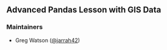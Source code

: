 ## Advanced Pandas Lesson with GIS Data

### Maintainers

- Greg Watson ([@jarrah42](https://github.com/jarrah42))
